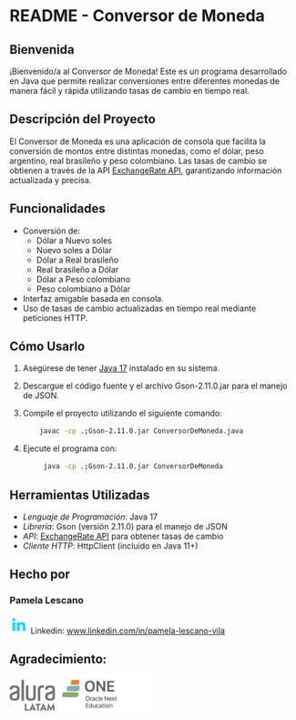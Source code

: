 # README - Conversor de Moneda

## Bienvenida

¡Bienvenido/a al Conversor de Moneda! Este es un programa desarrollado en Java que permite realizar conversiones entre diferentes monedas de manera fácil y rápida utilizando tasas de cambio en tiempo real.

## Descripción del Proyecto

El Conversor de Moneda es una aplicación de consola que facilita la conversión de montos entre distintas monedas, como el dólar, peso argentino, real brasileño y peso colombiano. Las tasas de cambio se obtienen a través de la API [ExchangeRate API](https://www.exchangerate-api.com/), garantizando información actualizada y precisa.

## Funcionalidades

- Conversión de:
  - Dólar a Nuevo soles
  - Nuevo soles a Dólar
  - Dólar a Real brasileño
  - Real brasileño a Dólar
  - Dólar a Peso colombiano
  - Peso colombiano a Dólar
- Interfaz amigable basada en consola.
- Uso de tasas de cambio actualizadas en tiempo real mediante peticiones HTTP.

## Cómo Usarlo

1. Asegúrese de tener [Java 17](https://www.oracle.com/java/technologies/javase/jdk17-archive-downloads.html) instalado en su sistema.
2. Descargue el código fuente y el archivo Gson-2.11.0.jar para el manejo de JSON.
3. Compile el proyecto utilizando el siguiente comando:
    ```bash
        javac -cp .;Gson-2.11.0.jar ConversorDeMoneda.java
    ```

4. Ejecute el programa con:
    ```bash
         java -cp .;Gson-2.11.0.jar ConversorDeMoneda
    ```

## Herramientas Utilizadas

- *Lenguaje de Programación*: Java 17
- *Librería*: Gson (versión 2.11.0) para el manejo de JSON
- *API*: [ExchangeRate API](https://www.exchangerate-api.com/) para obtener tasas de cambio
- *Cliente HTTP*: HttpClient (incluido en Java 11+)

## Hecho por

### Pamela Lescano

![linkedin](assets/linkedin.png)
Linkedin: www.linkedin.com/in/pamela-lescano-vila

## **Agradecimiento:**

![alura](assets/logo-aluraespanhol.png)     ![one-education](assets/one.png)